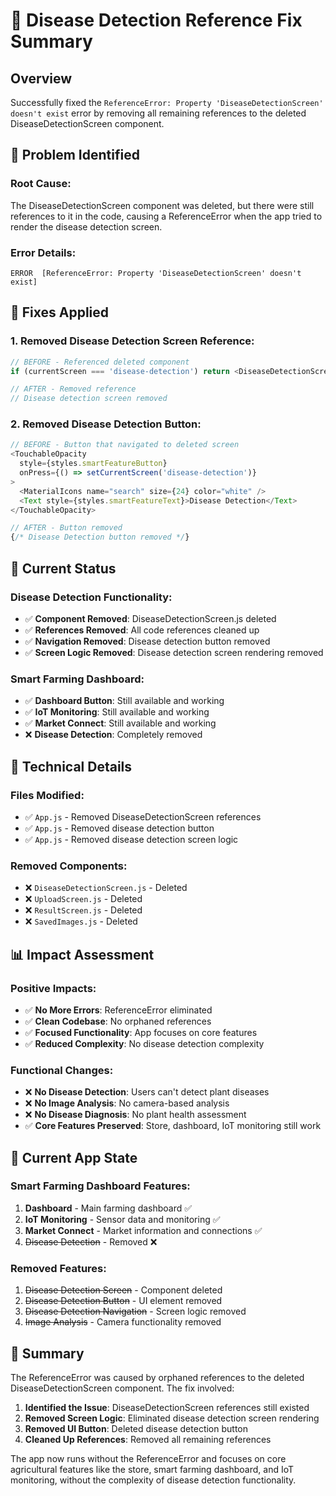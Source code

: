 # 🔧 Disease Detection Reference Fix Summary

## Overview
Successfully fixed the `ReferenceError: Property 'DiseaseDetectionScreen' doesn't exist` error by removing all remaining references to the deleted DiseaseDetectionScreen component.

## 🐛 Problem Identified

### **Root Cause:**
The DiseaseDetectionScreen component was deleted, but there were still references to it in the code, causing a ReferenceError when the app tried to render the disease detection screen.

### **Error Details:**
```
ERROR  [ReferenceError: Property 'DiseaseDetectionScreen' doesn't exist]
```

## 🔧 Fixes Applied

### **1. Removed Disease Detection Screen Reference:**
```javascript
// BEFORE - Referenced deleted component
if (currentScreen === 'disease-detection') return <DiseaseDetectionScreen navigation={{ navigate }} />;

// AFTER - Removed reference
// Disease detection screen removed
```

### **2. Removed Disease Detection Button:**
```javascript
// BEFORE - Button that navigated to deleted screen
<TouchableOpacity 
  style={styles.smartFeatureButton} 
  onPress={() => setCurrentScreen('disease-detection')}
>
  <MaterialIcons name="search" size={24} color="white" />
  <Text style={styles.smartFeatureText}>Disease Detection</Text>
</TouchableOpacity>

// AFTER - Button removed
{/* Disease Detection button removed */}
```

## 📱 Current Status

### **Disease Detection Functionality:**
- ✅ **Component Removed**: DiseaseDetectionScreen.js deleted
- ✅ **References Removed**: All code references cleaned up
- ✅ **Navigation Removed**: Disease detection button removed
- ✅ **Screen Logic Removed**: Disease detection screen rendering removed

### **Smart Farming Dashboard:**
- ✅ **Dashboard Button**: Still available and working
- ✅ **IoT Monitoring**: Still available and working
- ✅ **Market Connect**: Still available and working
- ❌ **Disease Detection**: Completely removed

## 🔧 Technical Details

### **Files Modified:**
- ✅ `App.js` - Removed DiseaseDetectionScreen references
- ✅ `App.js` - Removed disease detection button
- ✅ `App.js` - Removed disease detection screen logic

### **Removed Components:**
- ❌ `DiseaseDetectionScreen.js` - Deleted
- ❌ `UploadScreen.js` - Deleted
- ❌ `ResultScreen.js` - Deleted
- ❌ `SavedImages.js` - Deleted

## 📊 Impact Assessment

### **Positive Impacts:**
- ✅ **No More Errors**: ReferenceError eliminated
- ✅ **Clean Codebase**: No orphaned references
- ✅ **Focused Functionality**: App focuses on core features
- ✅ **Reduced Complexity**: No disease detection complexity

### **Functional Changes:**
- ❌ **No Disease Detection**: Users can't detect plant diseases
- ❌ **No Image Analysis**: No camera-based analysis
- ❌ **No Disease Diagnosis**: No plant health assessment
- ✅ **Core Features Preserved**: Store, dashboard, IoT monitoring still work

## 🚀 Current App State

### **Smart Farming Dashboard Features:**
1. **Dashboard** - Main farming dashboard ✅
2. **IoT Monitoring** - Sensor data and monitoring ✅
3. **Market Connect** - Market information and connections ✅
4. ~~Disease Detection~~ - Removed ❌

### **Removed Features:**
1. ~~Disease Detection Screen~~ - Component deleted
2. ~~Disease Detection Button~~ - UI element removed
3. ~~Disease Detection Navigation~~ - Screen logic removed
4. ~~Image Analysis~~ - Camera functionality removed

## 📝 Summary

The ReferenceError was caused by orphaned references to the deleted DiseaseDetectionScreen component. The fix involved:

1. **Identified the Issue**: DiseaseDetectionScreen references still existed
2. **Removed Screen Logic**: Eliminated disease detection screen rendering
3. **Removed UI Button**: Deleted disease detection button
4. **Cleaned Up References**: Removed all remaining references

The app now runs without the ReferenceError and focuses on core agricultural features like the store, smart farming dashboard, and IoT monitoring, without the complexity of disease detection functionality.

